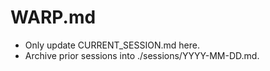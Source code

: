 # WARP.md

- Only update CURRENT_SESSION.md here.
- Archive prior sessions into ./sessions/YYYY-MM-DD.md.

